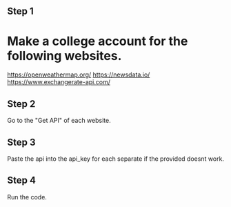 ## Step 1
# Make a college account for the following websites.
https://openweathermap.org/
https://newsdata.io/
https://www.exchangerate-api.com/

## Step 2
Go to the "Get API" of each website.

## Step 3
Paste the api into the api_key for each separate if the provided doesnt work. 

## Step 4 
Run the code. 




